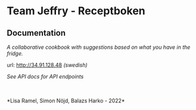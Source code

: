 # Team Jeffry - Receptboken

## Documentation
*A collaborative cookbook with suggestions based on what you have in the fridge.*

url: http://34.91.128.48 *(swedish)*

*See API docs for API endpoints*

<br>
<br>
*Lisa Ramel, Simon Nöjd, Balazs Harko - 2022*
